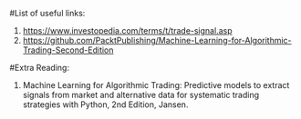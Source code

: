 #List of useful links:

1. https://www.investopedia.com/terms/t/trade-signal.asp
2. https://github.com/PacktPublishing/Machine-Learning-for-Algorithmic-Trading-Second-Edition


#Extra Reading:

1. Machine Learning for Algorithmic Trading: Predictive models to extract signals from market and alternative data for systematic trading strategies with Python, 2nd Edition, Jansen.
